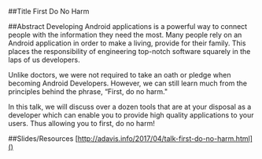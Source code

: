##Title
First Do No Harm

##Abstract
Developing Android applications is a powerful way to connect people with the information they need the most. Many people rely on an Android application in order to make a living, provide for their family. This places the responsibility of engineering top-notch software squarely in the laps of us developers.

Unlike doctors, we were not required to take an oath or pledge when becoming Android Developers. However, we can still learn much from the principles behind the phrase, “First, do no harm."

In this talk, we will discuss over a dozen tools that are at your disposal as a developer which can enable you to provide high quality applications to your users. Thus allowing you to first, do no harm!

##Slides/Resources
[http://adavis.info/2017/04/talk-first-do-no-harm.html]()